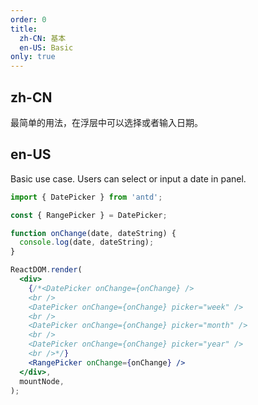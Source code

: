 ```yaml
---
order: 0
title:
  zh-CN: 基本
  en-US: Basic
only: true
---
```


## zh-CN

最简单的用法，在浮层中可以选择或者输入日期。

## en-US

Basic use case. Users can select or input a date in panel.

```jsx
import { DatePicker } from 'antd';

const { RangePicker } = DatePicker;

function onChange(date, dateString) {
  console.log(date, dateString);
}

ReactDOM.render(
  <div>
    {/*<DatePicker onChange={onChange} />
    <br />
    <DatePicker onChange={onChange} picker="week" />
    <br />
    <DatePicker onChange={onChange} picker="month" />
    <br />
    <DatePicker onChange={onChange} picker="year" />
    <br />*/}
    <RangePicker onChange={onChange} />
  </div>,
  mountNode,
);
```
